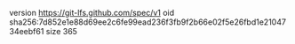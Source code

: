 version https://git-lfs.github.com/spec/v1
oid sha256:7d852e1e88d69ee2c6fe99ead236f3fb9f2b66e02f5e26fbd1e2104734eebf61
size 365
